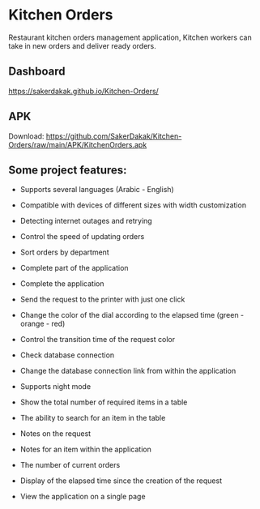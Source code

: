 # Kitchen Orders
Restaurant kitchen orders management application,
Kitchen workers can take in new orders and deliver ready orders.

## Dashboard
https://sakerdakak.github.io/Kitchen-Orders/

## APK
Download: https://github.com/SakerDakak/Kitchen-Orders/raw/main/APK/KitchenOrders.apk

## Some project features:

- Supports several languages (Arabic - English)

- Compatible with devices of different sizes with width customization

- Detecting internet outages and retrying

- Control the speed of updating orders

- Sort orders by department

- Complete part of the application

- Complete the application

- Send the request to the printer with just one click

- Change the color of the dial according to the elapsed time (green - orange - red)

- Control the transition time of the request color

- Check database connection

- Change the database connection link from within the application

- Supports night mode

- Show the total number of required items in a table

- The ability to search for an item in the table

- Notes on the request

- Notes for an item within the application

- The number of current orders

- Display of the elapsed time since the creation of the request

- View the application on a single page
